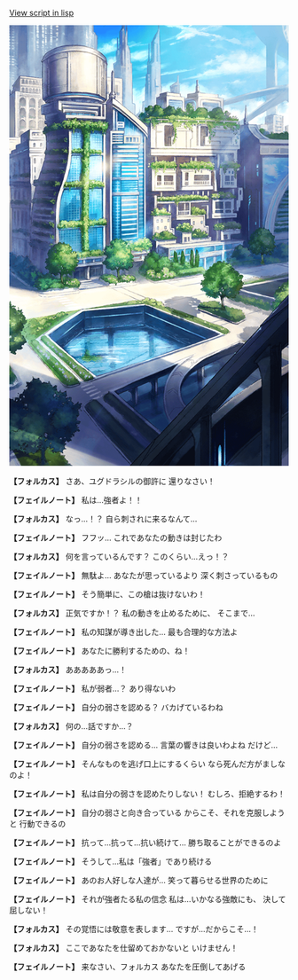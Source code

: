 [View script in lisp](../scripts/210102101.txt)

![in_city.png](../images/backgrounds/in_city.png)

**【フォルカス】**
さあ、ユグドラシルの御許に
還りなさい！

**【フェイルノート】**
私は…強者よ！！

**【フォルカス】**
なっ…！？
自ら刺されに来るなんて…

**【フェイルノート】**
フフッ…
これであなたの動きは封じたわ

**【フォルカス】**
何を言っているんです？
このくらい…えっ！？

**【フェイルノート】**
無駄よ…
あなたが思っているより
深く刺さっているもの

**【フェイルノート】**
そう簡単に、この槍は抜けないわ！

**【フォルカス】**
正気ですか！？
私の動きを止めるために、
そこまで…

**【フェイルノート】**
私の知謀が導き出した…
最も合理的な方法よ

**【フェイルノート】**
あなたに勝利するための、ね！

**【フォルカス】**
あああああっ…！

**【フェイルノート】**
私が弱者…？
あり得ないわ

**【フェイルノート】**
自分の弱さを認める？
バカげているわね

**【フォルカス】**
何の…話ですか…？

**【フェイルノート】**
自分の弱さを認める…
言葉の響きは良いわよね
だけど…

**【フェイルノート】**
そんなものを逃げ口上にするくらい
なら死んだ方がましなのよ！

**【フェイルノート】**
私は自分の弱さを認めたりしない！
むしろ、拒絶するわ！

**【フェイルノート】**
自分の弱さと向き合っている
からこそ、それを克服しようと
行動できるの

**【フェイルノート】**
抗って…抗って…抗い続けて…
勝ち取ることができるのよ

**【フェイルノート】**
そうして…私は「強者」であり続ける

**【フェイルノート】**
あのお人好しな人達が…
笑って暮らせる世界のために

**【フェイルノート】**
それが強者たる私の信念
私は…いかなる強敵にも、
決して屈しない！

**【フォルカス】**
その覚悟には敬意を表します…
ですが…だからこそ…！

**【フォルカス】**
ここであなたを仕留めておかないと
いけません！

**【フェイルノート】**
来なさい、フォルカス
あなたを圧倒してあげる